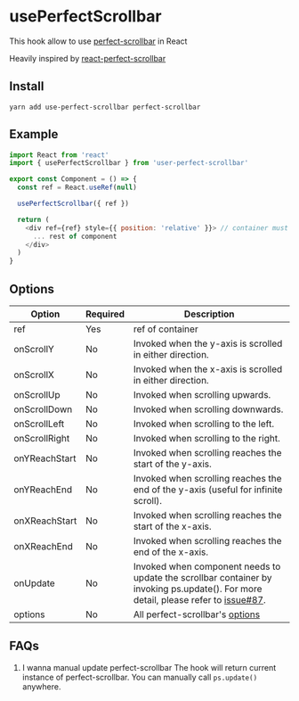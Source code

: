 # usePerfectScrollbar

This hook allow to use [perfect-scrollbar](https://github.com/noraesae/perfect-scrollbar) in React

Heavily inspired by [react-perfect-scrollbar](https://github.com/goldenyz/react-perfect-scrollbar)

## Install

`yarn add use-perfect-scrollbar perfect-scrollbar`

## Example
```js
import React from 'react'
import { usePerfectScrollbar } from 'user-perfect-scrollbar'

export const Component = () => {
  const ref = React.useRef(null)

  usePerfectScrollbar({ ref })

  return (
    <div ref={ref} style={{ position: 'relative' }}> // container must have a `position` style
      ... rest of component
    </div>
  )
}
```

## Options
| Option | Required | Description |
| ------ | -------- | ----------- |
| ref    | Yes      | ref of container | 
| onScrollY | No | Invoked when the y-axis is scrolled in either direction. |
| onScrollX | No | Invoked when the x-axis is scrolled in either direction. |
| onScrollUp | No | Invoked when scrolling upwards. |
| onScrollDown | No | Invoked when scrolling downwards. |
| onScrollLeft | No | Invoked when scrolling to the left. |
| onScrollRight | No | Invoked when scrolling to the right. |
| onYReachStart | No | Invoked when scrolling reaches the start of the y-axis. |
| onYReachEnd | No | Invoked when scrolling reaches the end of the y-axis (useful for infinite scroll). |
| onXReachStart | No | Invoked when scrolling reaches the start of the x-axis. |
| onXReachEnd | No | Invoked when scrolling reaches the end of the x-axis. |
| onUpdate | No | Invoked when component needs to update the scrollbar container by invoking ps.update(). For more detail, please refer to [issue#87](https://github.com/goldenyz/react-perfect-scrollbar/issues/87). |
| options | No | All perfect-scrollbar's [options](https://github.com/mdbootstrap/perfect-scrollbar#options) |

## FAQs
1. I wanna manual update perfect-scrollbar
The hook will return current instance of perfect-scrollbar. You can manually call `ps.update()` anywhere.

